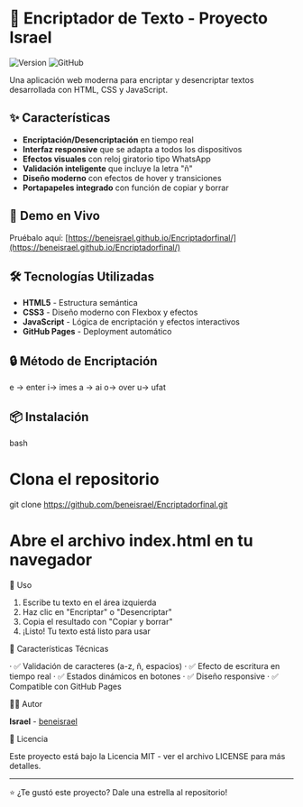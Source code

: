 
# 🔐 Encriptador de Texto - Proyecto Israel

![Version](https://img.shields.io/badge/version-1.0.0-blue.svg)
![GitHub](https://img.shields.io/badge/license-MIT-green.svg)

Una aplicación web moderna para encriptar y desencriptar textos desarrollada con HTML, CSS y JavaScript.

## ✨ Características

- **Encriptación/Desencriptación** en tiempo real
- **Interfaz responsive** que se adapta a todos los dispositivos
- **Efectos visuales** con reloj giratorio tipo WhatsApp
- **Validación inteligente** que incluye la letra "ñ"
- **Diseño moderno** con efectos de hover y transiciones
- **Portapapeles integrado** con función de copiar y borrar

## 🚀 Demo en Vivo

Pruébalo aquí: [https://beneisrael.github.io/Encriptadorfinal/](https://beneisrael.github.io/Encriptadorfinal/)

## 🛠 Tecnologías Utilizadas

- **HTML5** - Estructura semántica
- **CSS3** - Diseño moderno con Flexbox y efectos
- **JavaScript** - Lógica de encriptación y efectos interactivos
- **GitHub Pages** - Deployment automático

## 🔒 Método de Encriptación

e → enter
i→ imes
a → ai
o→ over
u→ ufat



## 📦 Instalación

bash
# Clona el repositorio
git clone https://github.com/beneisrael/Encriptadorfinal.git

# Abre el archivo index.html en tu navegador


🎯 Uso

1. Escribe tu texto en el área izquierda
2. Haz clic en "Encriptar" o "Desencriptar"
3. Copia el resultado con "Copiar y borrar"
4. ¡Listo! Tu texto está listo para usar

🌟 Características Técnicas

· ✅ Validación de caracteres (a-z, ñ, espacios)
· ✅ Efecto de escritura en tiempo real
· ✅ Estados dinámicos en botones
· ✅ Diseño responsive
· ✅ Compatible con GitHub Pages

👨‍💻 Autor

**Israel** - [beneisrael](https://github.com/beneisrael)

📄 Licencia

Este proyecto está bajo la Licencia MIT - ver el archivo LICENSE para más detalles.

---

⭐ ¿Te gustó este proyecto? Dale una estrella al repositorio!



